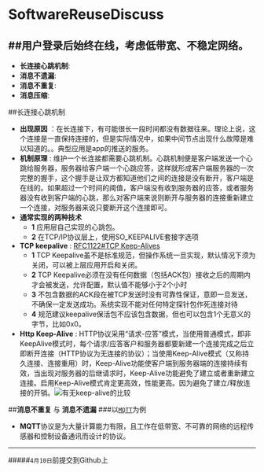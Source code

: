 # SoftwareReuseDiscuss
##用户登录后始终在线，考虑低带宽、不稳定网络。
------------------
- **长连接心跳机制**:
- **消息不遗漏**:
- **消息不重复**:
- **消息压缩**:

##长连接心跳机制
  - **出现原因** ：在长连接下，有可能很长一段时间都没有数据往来。理论上说，这个连接是一直保持连接的，但是实际情况中，如果中间节点出现什么故障是难以知道的。。典型应用是app的推送的服务。
  - **机制原理** : 维护一个长连接都需要心跳机制。心跳机制便是客户端发送一个心跳给服务器，服务器给客户端一个心跳应答，这样就形成客户端服务器的一次完整的握手，这个握手是让双方都知道他们之间的连接是没有断开，客户端是在线的。如果超过一个时间的阈值，客户端没有收到服务器的应答，或者服务器没有收到客户端的心跳，那么对客户端来说则断开与服务器的连接重新建立一个连接，对服务器来说只要断开这个连接即可。
  - **通常实现的两种技术**
    - **1** 应用层自己实现的心跳包。
    - **2** 在TCP/IP协议层上，使用SO_KEEPALIVE套接字选项
  - **TCP keepalive** : [RFC1122#TCP Keep-Alives](https://tools.ietf.org/html/rfc1122#page-101)
    - **1** TCP Keepalive虽不是标准规范，但操作系统一旦实现，默认情况下须为关闭，可以被上层应用开启和关闭。
    - **2** TCP Keepalive必须在没有任何数据（包括ACK包）接收之后的周期内才会被发送，允许配置，默认值不能够小于2个小时
    - **3** 不包含数据的ACK段在被TCP发送时没有可靠性保证，意即一旦发送，不确保一定发送成功。系统实现不能对任何特定探针包作死连接对待
    - **4** 规范建议keepalive保活包不应该包含数据，但也可以包含1个无意义的字节，比如0x0。
  - **Http Keep-Alive** : HTTP协议采用“请求-应答”模式，当使用普通模式，即非KeepAlive模式时，每个请求/应答客户和服务器都要新建一个连接完成之后立即断开连接（HTTP协议为无连接的协议）；当使用Keep-Alive模式（又称持久连接、连接重用）时，Keep-Alive功能使客户端到服务器端的连接持续有效，当出现对服务器的后继请求时，Keep-Alive功能避免了建立或者重新建立连接。启用Keep-Alive模式肯定更高效，性能更高。因为避免了建立/释放连接的开销。![有无keep-alive的比较](https://www.byvoid.com/upload/wp/2011/07/450px-HTTP_persistent_connection.svg_.png)

##**消息不重复** 与 **消息不遗漏**
###以[`MQTT`](http://www.hivemq.com/blog/mqtt-essentials-part-6-mqtt-quality-of-service-levels)为例
  - **MQTT**协议是为大量计算能力有限，且工作在低带宽、不可靠的网络的远程传感器和控制设备通讯而设计的协议。
--------------------------
#####`4月10日`前提交到Github上
